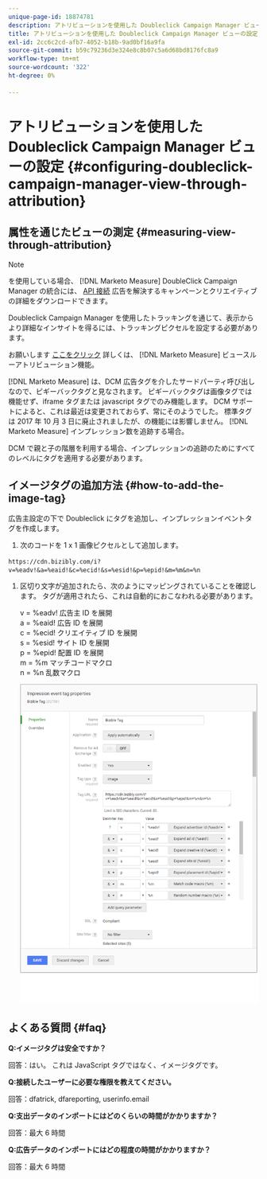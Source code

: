 ```yaml
---
unique-page-id: 18874781
description: アトリビューションを使用した Doubleclick Campaign Manager ビューの設定 — [!DNL Marketo Measure]  — 製品ドキュメント
title: アトリビューションを使用した Doubleclick Campaign Manager ビューの設定
exl-id: 2cc6c2cd-afb7-4052-b18b-9ad0bf16a9fa
source-git-commit: b59c79236d3e324e8c8b07c5a6d68bd8176fc8a9
workflow-type: tm+mt
source-wordcount: '322'
ht-degree: 0%

---
```


# アトリビューションを使用した Doubleclick Campaign Manager ビューの設定 {#configuring-doubleclick-campaign-manager-view-through-attribution}

## 属性を通じたビューの測定 {#measuring-view-through-attribution}

>[!NOTE]
>
>を使用している場合、 [!DNL Marketo Measure] DoubleClick Campaign Manager の統合には、 [API 接続](/help/api-connections/utilizing-marketo-measures-api-connections/integrated-ad-platforms.md#how-to-connect-ad-platforms) 広告を解決するキャンペーンとクリエイティブの詳細をダウンロードできます。

Doubleclick Campaign Manager を使用したトラッキングを通じて、表示からより詳細なインサイトを得るには、トラッキングピクセルを設定する必要があります。

お願いします [ここをクリック](/help/advanced-marketo-measure-features/view-through-attribution/marketo-measure-view-through-attribution-faq.md) 詳しくは、 [!DNL Marketo Measure] ビュースルーアトリビューション機能。

[!DNL Marketo Measure] は、DCM 広告タグを介したサードパーティ呼び出しなので、ピギーバックタグと見なされます。 ピギーバックタグは画像タグでは機能せず、iframe タグまたは javascript タグでのみ機能します。 DCM サポートによると、これは最近は変更されておらず、常にそのようでした。 標準タグは 2017 年 10 月 3 日に廃止されましたが、の機能には影響しません。 [!DNL Marketo Measure] インプレッション数を追跡する場合。

DCM で親と子の階層を利用する場合、インプレッションの追跡のためにすべてのレベルにタグを適用する必要があります。

## イメージタグの追加方法 {#how-to-add-the-image-tag}

広告主設定の下で Doubleclick にタグを追加し、インプレッションイベントタグを作成します。

1. 次のコードを 1 x 1 画像ピクセルとして追加します。

`https://cdn.bizibly.com/i?v=%eadv!&a=%eaid!&c=%ecid!&s=%esid!&p=%epid!&m=%m&n=%n`

1. 区切り文字が追加されたら、次のようにマッピングされていることを確認します。 タグが適用されたら、これは自動的におこなわれる必要があります。

   v = %eadv! 広告主 ID を展開\
   a = %eaid! 広告 ID を展開\
   c = %ecid! クリエイティブ ID を展開\
   s = %esid! サイト ID を展開\
   p = %epid! 配置 ID を展開\
   m = %m マッチコードマクロ\
   n = %n 乱数マクロ

   ![](assets/1.png)

## よくある質問 {#faq}

**Q:イメージタグは安全ですか？**

回答：はい。 これは JavaScript タグではなく、イメージタグです。

**Q:接続したユーザーに必要な権限を教えてください。**

回答：dfatrick, dfareporting, userinfo.email

**Q:支出データのインポートにはどのくらいの時間がかかりますか？**

回答：最大 6 時間

**Q:広告データのインポートにはどの程度の時間がかかりますか？**

回答：最大 6 時間
